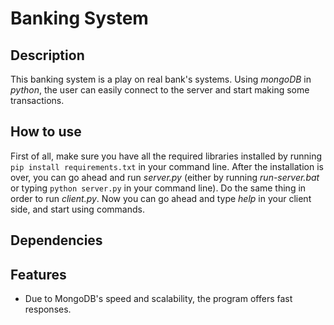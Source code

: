 # Banking System
## Description
This banking system is a play on real bank's systems. Using *mongoDB* in *python*, the user can easily connect to the server and start making some transactions.
## How to use
First of all, make sure you have all the required libraries installed by running `pip install requirements.txt` in your command line.
After the installation is over, you can go ahead and run *server.py* (either by running *run-server.bat* or typing `python server.py` in your command line). Do the same thing in order to run *client.py*. Now you can go ahead and type *help* in your client side, and start using commands.
## Dependencies

## Features
- Due to MongoDB's speed and scalability, the program offers fast responses.